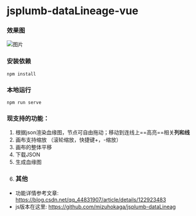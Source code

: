 # jsplumb-dataLineage-vue

### 效果图

![图片](https://github.com/mizuhokaga/jsplumb-dataLineage-vue/blob/main/src/assets/sample.png)



### 安装依赖

```
npm install
```

### 本地运行
```
npm run serve
```
### 现支持的功能：

1. 根据json渲染血缘图，节点可自由拖动；移动到连线上==高亮==相关**列和线**
2. 画布支持缩放 （滚轮缩放，快捷键+，-缩放）
3. 画布的整体平移
4. 下载JSON
5. 生成血缘图
6. ### 其他
- 功能详情参考文章: https://blog.csdn.net/qq_44831907/article/details/122923483
- js版本在这里: https://github.com/mizuhokaga/jsplumb-dataLineag